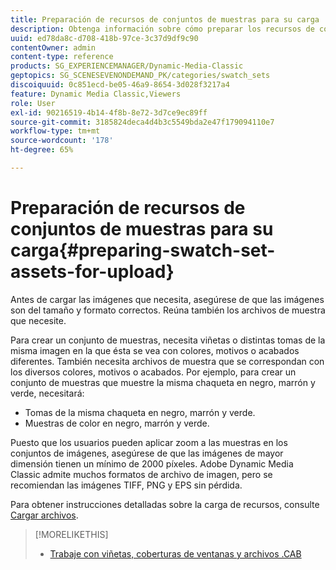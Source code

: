 ```yaml
---
title: Preparación de recursos de conjuntos de muestras para su carga
description: Obtenga información sobre cómo preparar los recursos de conjuntos de muestras para su carga en Adobe Dynamic Media Classic.
uuid: ed78da8c-d708-418b-97ce-3c37d9df9c90
contentOwner: admin
content-type: reference
products: SG_EXPERIENCEMANAGER/Dynamic-Media-Classic
geptopics: SG_SCENESEVENONDEMAND_PK/categories/swatch_sets
discoiquuid: 0c851ecd-be05-46a9-8654-3d028f3217a4
feature: Dynamic Media Classic,Viewers
role: User
exl-id: 90216519-4b14-4f8b-8e72-3d7ce9ec89ff
source-git-commit: 3185824deca4d4b3c5549bda2e47f179094110e7
workflow-type: tm+mt
source-wordcount: '178'
ht-degree: 65%

---
```


# Preparación de recursos de conjuntos de muestras para su carga{#preparing-swatch-set-assets-for-upload}

Antes de cargar las imágenes que necesita, asegúrese de que las imágenes son del tamaño y formato correctos. Reúna también los archivos de muestra que necesite.

Para crear un conjunto de muestras, necesita viñetas o distintas tomas de la misma imagen en la que ésta se vea con colores, motivos o acabados diferentes. También necesita archivos de muestra que se correspondan con los diversos colores, motivos o acabados. Por ejemplo, para crear un conjunto de muestras que muestre la misma chaqueta en negro, marrón y verde, necesitará:

* Tomas de la misma chaqueta en negro, marrón y verde.
* Muestras de color en negro, marrón y verde.

Puesto que los usuarios pueden aplicar zoom a las muestras en los conjuntos de imágenes, asegúrese de que las imágenes de mayor dimensión tienen un mínimo de 2000 píxeles. Adobe Dynamic Media Classic admite muchos formatos de archivo de imagen, pero se recomiendan las imágenes TIFF, PNG y EPS sin pérdida.

Para obtener instrucciones detalladas sobre la carga de recursos, consulte [Cargar archivos](uploading-files.md#uploading_files).

>[!MORELIKETHIS]
>
>* [Trabaje con viñetas, coberturas de ventanas y archivos .CAB](vignette-window-covering-cabinet-files.md#working_with_vignette_window_covering_and_cabinet_files)

